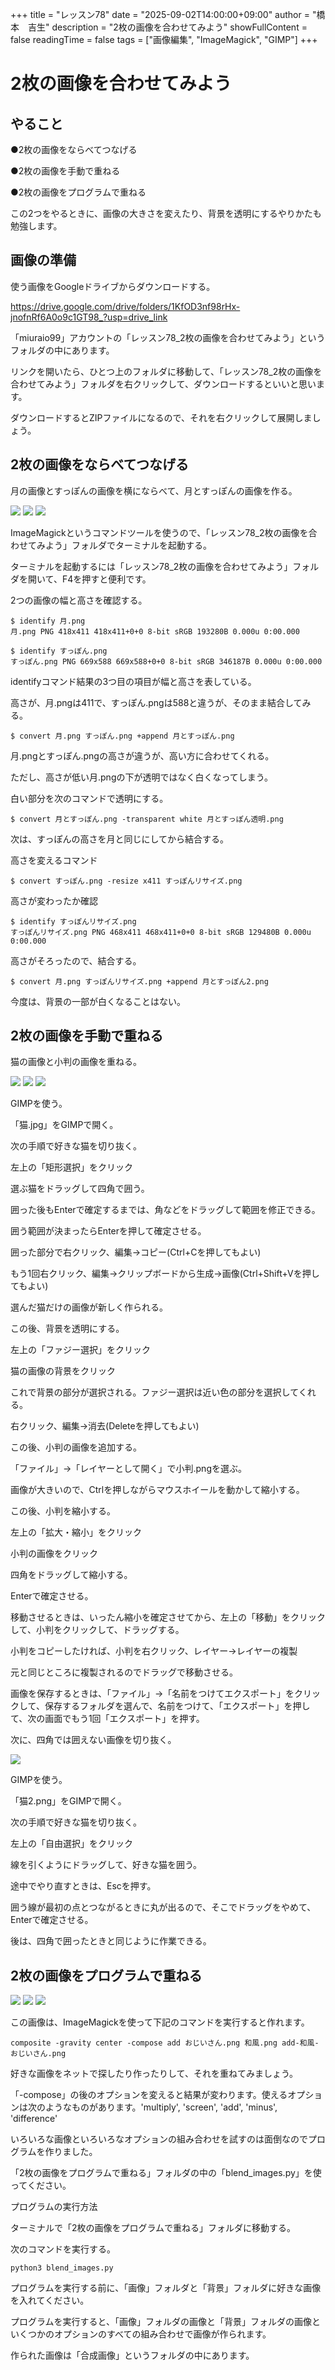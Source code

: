 +++
title = "レッスン78"
date = "2025-09-02T14:00:00+09:00"
author = "橋本　吉生"
description = "2枚の画像を合わせてみよう"
showFullContent = false
readingTime = false
tags = ["画像編集", "ImageMagick", "GIMP"]
+++
# 2枚の画像を合わせてみよう

## やること

●2枚の画像をならべてつなげる

●2枚の画像を手動で重ねる

●2枚の画像をプログラムで重ねる

この2つをやるときに、画像の大きさを変えたり、背景を透明にするやりかたも勉強します。

## 画像の準備

使う画像をGoogleドライブからダウンロードする。

https://drive.google.com/drive/folders/1KfOD3nf98rHx-jnofnRf6A0o9c1GT98_?usp=drive_link

「miuraio99」アカウントの「レッスン78_2枚の画像を合わせてみよう」というフォルダの中にあります。

リンクを開いたら、ひとつ上のフォルダに移動して、「レッスン78_2枚の画像を合わせてみよう」フォルダを右クリックして、ダウンロードするといいと思います。

ダウンロードするとZIPファイルになるので、それを右クリックして展開しましょう。

## 2枚の画像をならべてつなげる

月の画像とすっぽんの画像を横にならべて、月とすっぽんの画像を作る。

![](/images/月.png)
![](/images/すっぽん.png)
![](/images/月とすっぽん.png)

ImageMagickというコマンドツールを使うので、「レッスン78_2枚の画像を合わせてみよう」フォルダでターミナルを起動する。

ターミナルを起動するには「レッスン78_2枚の画像を合わせてみよう」フォルダを開いて、F4を押すと便利です。

2つの画像の幅と高さを確認する。

```
$ identify 月.png
月.png PNG 418x411 418x411+0+0 8-bit sRGB 193280B 0.000u 0:00.000
```

```
$ identify すっぽん.png 
すっぽん.png PNG 669x588 669x588+0+0 8-bit sRGB 346187B 0.000u 0:00.000
```

identifyコマンド結果の3つ目の項目が幅と高さを表している。

高さが、月.pngは411で、すっぽん.pngは588と違うが、そのまま結合してみる。

```
$ convert 月.png すっぽん.png +append 月とすっぽん.png
```

月.pngとすっぽん.pngの高さが違うが、高い方に合わせてくれる。

ただし、高さが低い月.pngの下が透明ではなく白くなってしまう。

白い部分を次のコマンドで透明にする。

```
$ convert 月とすっぽん.png -transparent white 月とすっぽん透明.png
```

次は、すっぽんの高さを月と同じにしてから結合する。

高さを変えるコマンド

```
$ convert すっぽん.png -resize x411 すっぽんリサイズ.png
```

高さが変わったか確認

```
$ identify すっぽんリサイズ.png
すっぽんリサイズ.png PNG 468x411 468x411+0+0 8-bit sRGB 129480B 0.000u 0:00.000
```

高さがそろったので、結合する。

```
$ convert 月.png すっぽんリサイズ.png +append 月とすっぽん2.png
```

今度は、背景の一部が白くなることはない。

## 2枚の画像を手動で重ねる

猫の画像と小判の画像を重ねる。

![](/images/猫.jpg)
![](/images/小判.png)
![](/images/猫に小判.png)

GIMPを使う。

「猫.jpg」をGIMPで開く。

次の手順で好きな猫を切り抜く。

左上の「矩形選択」をクリック

選ぶ猫をドラッグして四角で囲う。

囲った後もEnterで確定するまでは、角などをドラッグして範囲を修正できる。

囲う範囲が決まったらEnterを押して確定させる。

囲った部分で右クリック、編集→コピー(Ctrl+Cを押してもよい)

もう1回右クリック、編集→クリップボードから生成→画像(Ctrl+Shift+Vを押してもよい)

選んだ猫だけの画像が新しく作られる。

この後、背景を透明にする。

左上の「ファジー選択」をクリック

猫の画像の背景をクリック

これで背景の部分が選択される。ファジー選択は近い色の部分を選択してくれる。

右クリック、編集→消去(Deleteを押してもよい)

この後、小判の画像を追加する。

「ファイル」→「レイヤーとして開く」で小判.pngを選ぶ。

画像が大きいので、Ctrlを押しながらマウスホイールを動かして縮小する。

この後、小判を縮小する。

左上の「拡大・縮小」をクリック

小判の画像をクリック

四角をドラッグして縮小する。

Enterで確定させる。

移動させるときは、いったん縮小を確定させてから、左上の「移動」をクリックして、小判をクリックして、ドラッグする。

小判をコピーしたければ、小判を右クリック、レイヤー→レイヤーの複製

元と同じところに複製されるのでドラッグで移動させる。

画像を保存するときは、「ファイル」→「名前をつけてエクスポート」をクリックして、保存するフォルダを選んで、名前をつけて、「エクスポート」を押して、次の画面でもう1回「エクスポート」を押す。

次に、四角では囲えない画像を切り抜く。

![](/images/猫2.png)

GIMPを使う。

「猫2.png」をGIMPで開く。

次の手順で好きな猫を切り抜く。

左上の「自由選択」をクリック

線を引くようにドラッグして、好きな猫を囲う。

途中でやり直すときは、Escを押す。

囲う線が最初の点とつながるときに丸が出るので、そこでドラッグをやめて、Enterで確定させる。

後は、四角で囲ったときと同じように作業できる。

## 2枚の画像をプログラムで重ねる

![](/images/おじいさん.png)
![](/images/和風.png)
![](/images/add-和風-おじいさん.png)

この画像は、ImageMagickを使って下記のコマンドを実行すると作れます。

```
composite -gravity center -compose add おじいさん.png 和風.png add-和風-おじいさん.png
```

好きな画像をネットで探したり作ったりして、それを重ねてみましょう。

「-compose」の後のオプションを変えると結果が変わります。使えるオプションは次のようなものがあります。'multiply', 'screen', 'add', 'minus', 'difference'

いろいろな画像といろいろなオプションの組み合わせを試すのは面倒なのでプログラムを作りました。

「2枚の画像をプログラムで重ねる」フォルダの中の「blend_images.py」を使ってください。

プログラムの実行方法

ターミナルで「2枚の画像をプログラムで重ねる」フォルダに移動する。

次のコマンドを実行する。

```
python3 blend_images.py
```

プログラムを実行する前に、「画像」フォルダと「背景」フォルダに好きな画像を入れてください。

プログラムを実行すると、「画像」フォルダの画像と「背景」フォルダの画像といくつかのオプションのすべての組み合わせで画像が作られます。

作られた画像は「合成画像」というフォルダの中にあります。
